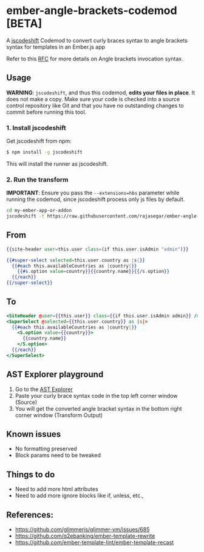 # ember-angle-brackets-codemod [BETA]
A [jscodeshift](https://github.com/facebook/jscodeshift) Codemod to convert curly braces syntax to angle brackets syntax for templates
in an Ember.js app

Refer to this [RFC](https://github.com/emberjs/rfcs/blob/master/text/0311-angle-bracket-invocation.md) for more details on Angle brackets invocation syntax.

## Usage 

**WARNING**: `jscodeshift`, and thus this codemod, **edits your files in place**.
It does not make a copy. Make sure your code is checked into a source control
repository like Git and that you have no outstanding changes to commit before
running this tool.

### 1. Install jscodeshift
Get jscodeshift from npm:

```sh
$ npm install -g jscodeshift
```
This will install the runner as jscodeshift.

### 2. Run the transform

**IMPORTANT**: Ensure you pass the `--extensions=hbs` parameter while running the codemod, since jscodeshift process only js files by default.

```sh
cd my-ember-app-or-addon
jscodeshift -t https://raw.githubusercontent.com/rajasegar/ember-angle-brackets-codemod/master/transforms/angle-brackets-syntax.js --extensions=hbs app/templates
```

## From
```hbs
{{site-header user=this.user class=(if this.user.isAdmin "admin")}}

{{#super-select selected=this.user.country as |s|}}
  {{#each this.availableCountries as |country|}}
    {{#s.option value=country}}{{country.name}}{{/s.option}}
  {{/each}}
{{/super-select}}
```

## To
```hbs
<SiteHeader @user={{this.user}} class={{if this.user.isAdmin admin}} />
<SuperSelect @selected={{this.user.country}} as |s|>
  {{#each this.availableCountries as |country|}}
    <S.option value={{country}}>
      {{country.name}}
    </S.option>
  {{/each}}
</SuperSelect>
```

## AST Explorer playground

1. Go to the [AST Explorer](https://astexplorer.net/#/gist/b128d5545d7ccc52400b922f3b5010b4/571266d8c29cb8eb1bd5730c0c388526081cce46)
2. Paste your curly brace syntax code in the top left corner window (Source)
3. You will get the converted angle bracket syntax in the bottom right corner window (Transform Output)


## Known issues
- No formatting preserved
- Block params need to be tweaked

## Things to do
- Need to add more html attributes
- Need to add more ignore blocks like if, unless, etc.,

## References:
 - https://github.com/glimmerjs/glimmer-vm/issues/685
 - https://github.com/q2ebanking/ember-template-rewrite
 - https://github.com/ember-template-lint/ember-template-recast
